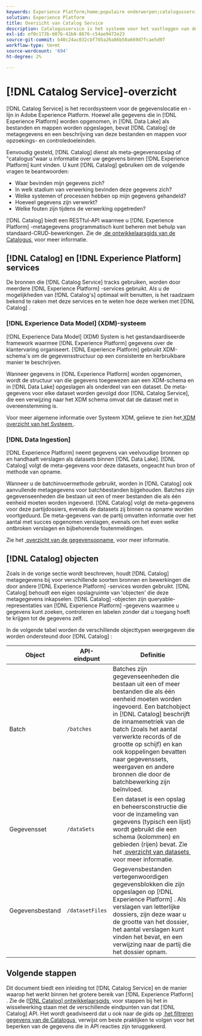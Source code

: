 ```yaml
---
keywords: Experience Platform;home;populaire onderwerpen;catalogusservice;catalogus;Catalogusservice;gegevenslocatie;Gegevenslocatie;Gegevensbeheer;Lineaire;Lijn;Catalogus;Gegevensset inschakelen
solution: Experience Platform
title: Overzicht van Catalog Service
description: Catalogusservice is het systeem voor het vastleggen van de locatie en herkomst van gegevens binnen Adobe Experience Platform. Terwijl alle gegevens die in Experience Platform worden opgenomen in het Datameer als dossiers en folders worden opgeslagen, houdt de Catalogus de meta-gegevens en de beschrijving van die dossiers en folders voor raadpleging en controledoeleinden.
exl-id: ef0c173b-607b-41b8-8676-c54ae9472e23
source-git-commit: b48c24ac032cbf785a26a86b50a669d7fcae5d97
workflow-type: tm+mt
source-wordcount: '694'
ht-degree: 2%

---
```


# [!DNL Catalog Service]-overzicht

[!DNL Catalog Service] is het recordsysteem voor de gegevenslocatie en -lijn in Adobe Experience Platform. Hoewel alle gegevens die in [!DNL Experience Platform] worden opgenomen, in [!DNL Data Lake] als bestanden en mappen worden opgeslagen, bevat [!DNL Catalog] de metagegevens en een beschrijving van deze bestanden en mappen voor opzoekings- en controledoeleinden.

Eenvoudig gesteld, [!DNL Catalog] dienst als meta-gegevensopslag of &quot;catalogus&quot;waar u informatie over uw gegevens binnen [!DNL Experience Platform] kunt vinden. U kunt [!DNL Catalog] gebruiken om de volgende vragen te beantwoorden:

* Waar bevinden mijn gegevens zich?
* In welk stadium van verwerking bevinden deze gegevens zich?
* Welke systemen of processen hebben op mijn gegevens gehandeld?
* Hoeveel gegevens zijn verwerkt?
* Welke fouten zijn tijdens de verwerking opgetreden?

[!DNL Catalog] biedt een RESTful-API waarmee u [!DNL Experience Platform] -metagegevens programmatisch kunt beheren met behulp van standaard-CRUD-bewerkingen. Zie de [&#x200B; de ontwikkelaarsgids van de Catalogus &#x200B;](api/getting-started.md) voor meer informatie.

## [!DNL Catalog] en [!DNL Experience Platform] services

De bronnen die [!DNL Catalog Service] tracks gebruiken, worden door meerdere [!DNL Experience Platform] -services gebruikt. Als u de mogelijkheden van [!DNL Catalog's] optimaal wilt benutten, is het raadzaam bekend te raken met deze services en te weten hoe deze werken met [!DNL Catalog] .

### [!DNL Experience Data Model] (XDM)-systeem

[!DNL Experience Data Model] (XDM) System is het gestandaardiseerde framework waarmee [!DNL Experience Platform] gegevens over de klantervaring organiseert. [!DNL Experience Platform] gebruikt XDM-schema&#39;s om de gegevensstructuur op een consistente en herbruikbare manier te beschrijven.

Wanneer gegevens in [!DNL Experience Platform] worden opgenomen, wordt de structuur van die gegevens toegewezen aan een XDM-schema en in [!DNL Data Lake] opgeslagen als onderdeel van een dataset. De meta-gegevens voor elke dataset worden gevolgd door [!DNL Catalog Service], die een verwijzing naar het XDM schema omvat dat de dataset met in overeenstemming is.

Voor meer algemene informatie over Systeem XDM, gelieve te zien het [&#x200B; XDM overzicht van het Systeem &#x200B;](../xdm/home.md).

### [!DNL Data Ingestion]

[!DNL Experience Platform] neemt gegevens van veelvoudige bronnen op en handhaaft verslagen als datasets binnen [!DNL Data Lake]. [!DNL Catalog] volgt de meta-gegevens voor deze datasets, ongeacht hun bron of methode van opname.

Wanneer u de batchinvoermethode gebruikt, worden in [!DNL Catalog] ook aanvullende metagegevens voor batchbestanden bijgehouden. Batches zijn gegevenseenheden die bestaan uit een of meer bestanden die als één eenheid moeten worden ingevoerd. [!DNL Catalog] volgt de meta-gegevens voor deze partijdossiers, evenals de datasets zij binnen na opname worden voortgeduurd. De meta-gegevens van de partij omvatten informatie over het aantal met succes opgenomen verslagen, evenals om het even welke ontbroken verslagen en bijbehorende foutenmeldingen.

Zie het [&#x200B; overzicht van de gegevensopname &#x200B;](../ingestion/home.md) voor meer informatie.

## [!DNL Catalog] objecten

Zoals in de vorige sectie wordt beschreven, houdt [!DNL Catalog] metagegevens bij voor verschillende soorten bronnen en bewerkingen die door andere [!DNL Experience Platform] -services worden gebruikt. [!DNL Catalog] behoudt een eigen opslagruimte van &#39;objecten&#39; die deze metagegevens inkapselen. [!DNL Catalog] -objecten zijn queryable-representaties van [!DNL Experience Platform] -gegevens waarmee u gegevens kunt zoeken, controleren en labelen zonder dat u toegang hoeft te krijgen tot de gegevens zelf.

In de volgende tabel worden de verschillende objecttypen weergegeven die worden ondersteund door [!DNL Catalog] :

| Object | API-eindpunt | Definitie |
|---|---|---|
| Batch | `/batches` | Batches zijn gegevenseenheden die bestaan uit een of meer bestanden die als één eenheid moeten worden ingevoerd. Een batchobject in [!DNL Catalog] beschrijft de innamemetriek van de batch (zoals het aantal verwerkte records of de grootte op schijf) en kan ook koppelingen bevatten naar gegevenssets, weergaven en andere bronnen die door de batchbewerking zijn beïnvloed. |
| Gegevensset | `/dataSets` | Een dataset is een opslag en beheersconstructie die voor de inzameling van gegevens (typisch een lijst) wordt gebruikt die een schema (kolommen) en gebieden (rijen) bevat. Zie het [&#x200B; overzicht van datasets &#x200B;](./datasets/overview.md) voor meer informatie. |
| Gegevensbestand | `/datasetFiles` | Gegevensbestanden vertegenwoordigen gegevensblokken die zijn opgeslagen op [!DNL Experience Platform] . Als verslagen van letterlijke dossiers, zijn deze waar u de grootte van het dossier, het aantal verslagen kunt vinden het bevat, en een verwijzing naar de partij die het dossier opnam. |

## Volgende stappen

Dit document biedt een inleiding tot [!DNL Catalog Service] en de manier waarop het werkt binnen het grotere bereik van [!DNL Experience Platform] . Zie de [[!DNL Catalog]  ontwikkelaarsgids &#x200B;](api/getting-started.md) voor stappen bij het in wisselwerking staan met de verschillende eindpunten van dat [!DNL Catalog] API. Het wordt geadviseerd dat u ook naar de gids op [&#x200B; het filtreren gegevens van de Catalogus &#x200B;](api/filter-data.md) verwijst om beste praktijken te volgen voor het beperken van de gegevens die in API reacties zijn teruggekeerd.
